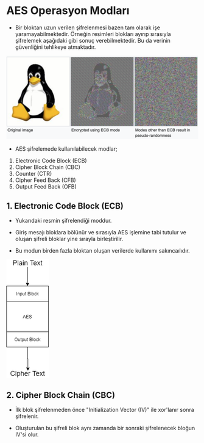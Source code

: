 # AES Operasyon Modları

- Bir bloktan uzun verilen şifrelenmesi bazen tam olarak işe yaramayabilmektedir. Örneğin resimleri blokları ayırıp sırasıyla şifrelemek aşağıdaki gibi sonuç verebilmektedir. Bu da verinin güvenliğini tehlikeye atmaktadır.

![aes-image-encrpytion](/resimler/aes-img-enc.png)

- AES şifrelemede kullanılabilecek modlar;

1. Electronic Code Block (ECB)
2. Cipher Block Chain (CBC)
3. Counter (CTR)
4. Cipher Feed Back (CFB)
5. Output Feed Back (OFB)

## 1. Electronic Code Block (ECB)

- Yukarıdaki resmin şifrelendiği moddur.

- Giriş mesajı bloklara bölünür ve sırasıyla AES işlemine tabi tutulur ve oluşan şifreli bloklar yine sırayla birleştirilir. 
- Bu modun birden fazla bloktan oluşan verilerde kullanımı sakıncaılıdır.
 
 ![aes-ecb](/resimler/aes-modes-ecb.png)

## 2. Cipher Block Chain (CBC)

- İlk blok şifrelenmeden önce "Initialization Vector (IV)" ile xor'lanır sonra şifrelenir.
  
- Oluşturulan bu şifreli blok aynı zamanda bir sonraki şifrelenecek bloğun IV'si olur.
